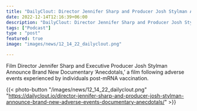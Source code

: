 ```yaml
---
title: "DailyClout: Director Jennifer Sharp and Producer Josh Stylman Announce Brand New Adverse Events Documentary ‘Anecdotals’"
date: 2022-12-14T12:16:39+06:00
description: "DailyClout: Director Jennifer Sharp and Producer Josh Stylman Announce Brand New Adverse Events Documentary ‘Anecdotals’"
tags: ["Podcast"]
type : "post"
featured: true
image: "images/news/12_14_22_dailyclout.png"

---
```

Film Director Jennifer Sharp and Executive Producer Josh Stylman Announce Brand New Documentary ‘Anecdotals,’ a film following adverse events experienced by individuals post-mRNA vaccination.

{{< photo-button "/images/news/12_14_22_dailyclout.png" "https://dailyclout.io/director-jennifer-sharp-and-producer-josh-stylman-announce-brand-new-adverse-events-documentary-anecdotals/" >}}